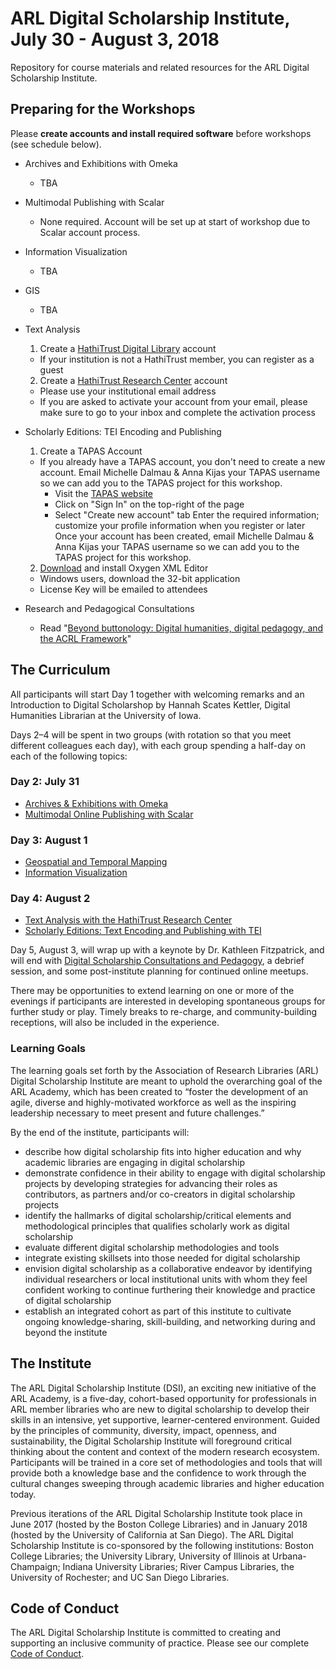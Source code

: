 # ARL Digital Scholarship Institute, July 30 - August 3, 2018
Repository for course materials and related resources for the ARL Digital Scholarship Institute. 

## Preparing for the Workshops
Please **create accounts and install required software** before workshops (see schedule below).

* Archives and Exhibitions with Omeka
  * TBA

* Multimodal Publishing with Scalar
  * None required. Account will be set up at start of workshop due to Scalar account process.

* Information Visualization
  * TBA

* GIS
  * TBA

* Text Analysis
  1. Create a [HathiTrust Digital Library](https://www.hathitrust.org/) account
  - If your institution is not a HathiTrust member, you can register as a guest
  2. Create a [HathiTrust Research Center](https://analytics.hathitrust.org/) account
  - Please use your institutional email address
  - If you are asked to activate your account from your email, please make sure to go to your inbox and complete the activation process
  
* Scholarly Editions: TEI Encoding and Publishing
  
  1. Create a TAPAS Account
  - If you already have a TAPAS account, you don't need to create a new account. Email Michelle Dalmau & Anna Kijas your TAPAS username so we can add you to the TAPAS project for this workshop.
    - Visit the [TAPAS website](http://www.tapasproject.org/)
    - Click on "Sign In" on the top-right of the page
    - Select "Create new account" tab
      Enter the required information; customize your profile information when you register or later
      Once your account has been created, email Michelle Dalmau & Anna Kijas your TAPAS username so we can add you to the TAPAS 
      project for this workshop.

  2. [Download](http://www.oxygenxml.com/download.html) and install Oxygen XML Editor
  - Windows users, download the 32-bit application
  - License Key will be emailed to attendees

* Research and Pedagogical Consultations
  * Read "[Beyond buttonology: Digital humanities, digital pedagogy, and the ACRL Framework](http://crln.acrl.org/index.php/crlnews/article/view/16833/18427)"

## The Curriculum
All participants will start Day 1 together with welcoming remarks and an Introduction to Digital Scholarshop by Hannah Scates Kettler, Digital Humanities Librarian at the University of Iowa. 

Days 2–4 will be spent in two groups (with rotation so that you meet different colleagues each day), with each group spending a half-day on each of the following topics:

### Day 2: July 31
* [Archives & Exhibitions with Omeka](Archives%20and%20Exhibitions)
* [Multimodal Online Publishing with Scalar](Multimodal%20Online%20Publishing)

### Day 3: August 1
* [Geospatial and Temporal Mapping](Geospatial%20and%20Temporal%20Mapping)
* [Information Visualization](Information%20Visualization)

### Day 4: August 2
* [Text Analysis with the HathiTrust Research Center](Text%20Analysis)
* [Scholarly Editions: Text Encoding and Publishing with TEI](Scholarly%20Editions)

Day 5, August 3, will wrap up with a keynote by Dr. Kathleen Fitzpatrick, and will end with [Digital Scholarship Consultations and Pedagogy](Consultation), a debrief session, and some post-institute planning for continued online meetups. 

There may be opportunities to extend learning on one or more of the evenings if participants are interested in developing spontaneous groups for further study or play. Timely breaks to re-charge, and community-building receptions, will also be included in the experience.

### Learning Goals
The learning goals set forth by the Association of Research Libraries (ARL) Digital Scholarship Institute are meant to uphold the overarching goal of the ARL Academy, which has been created to “foster the development of an agile, diverse and highly-motivated workforce as well as the inspiring leadership necessary to meet present and future challenges.”

By the end of the institute, participants will:

* describe how digital scholarship fits into higher education and why academic libraries are engaging in digital scholarship
* demonstrate confidence in their ability to engage with digital scholarship projects by developing strategies for advancing their roles as contributors, as partners and/or co-creators in digital scholarship projects
* identify the hallmarks of digital scholarship/critical elements and methodological principles that qualifies scholarly work as digital scholarship
* evaluate different digital scholarship methodologies and tools
* integrate existing skillsets into those needed for digital scholarship
* envision digital scholarship as a collaborative endeavor by identifying individual researchers or local institutional units with whom they feel confident working to continue furthering their knowledge and practice of digital scholarship
* establish an integrated cohort as part of this institute to cultivate ongoing  knowledge-sharing, skill-building, and networking during and beyond the institute

## The Institute
The ARL Digital Scholarship Institute (DSI), an exciting new initiative of the ARL Academy, is a five-day, cohort-based opportunity for professionals in ARL member libraries who are new to digital scholarship to develop their skills in an intensive, yet supportive, learner-centered environment. Guided by the principles of community, diversity, impact, openness, and sustainability, the Digital Scholarship Institute will foreground critical thinking about the content and context of the modern research ecosystem. Participants will be trained in a core set of methodologies and tools that will provide both a knowledge base and the confidence to work through the cultural changes sweeping through academic libraries and higher education today.

Previous iterations of the ARL Digital Scholarship Institute took place in June 2017 (hosted by the Boston College Libraries) and in January 2018 (hosted by the University of California at San Diego). The ARL Digital Scholarship Institute is co-sponsored by the following institutions: Boston College Libraries; the University Library, University of Illinois at Urbana-Champaign; Indiana University Libraries; River Campus Libraries, the University of Rochester; and UC San Diego Libraries.

## Code of Conduct
The ARL Digital Scholarship Institute is committed to creating and supporting an inclusive community of practice. Please see our complete [Code of Conduct](/Code%20of%20Conduct.md). 

